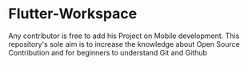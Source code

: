 # Flutter-Workspace
Any contributor is free to add his Project on Mobile development. This repository's sole aim is to increase the knowledge about Open Source Contribution and for beginners to understand Git and Github
